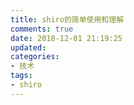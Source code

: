 ```yaml
---
title: shiro的简单使用和理解
comments: true
date: 2018-12-01 21:19:25
updated:
categories:
- 技术
tags:
- shiro
---
```

